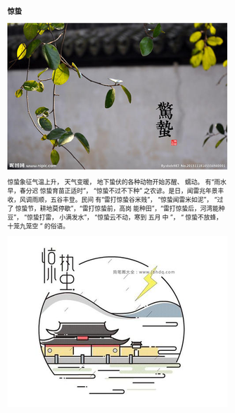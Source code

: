 ### 惊蛰

![](images/惊蛰.jpg)

惊蛰象征气温上升， 天气变暖， 地下蛰伏的各种动物开始苏醒、 蠕动。 有“雨水早，春分迟 惊蛰育苗正适时”， “惊蛰不过不下种” 之农谚。是日，闻雷兆年景丰收，风调雨顺，五谷丰登。民间 有“雷打惊蛰谷米贱”， “惊蛰闻雷米如泥”， “过了 惊蛰节，耕地莫停歇”，“雷打惊蛰前，高岗 能种田”，“雷打惊蛰后，河湾能种豆”， “惊蛰打雷， 小满发水”， “惊蛰云不动，寒到 五月 中 ”， “ 惊蛰不放蜂， 十笼九笼空 ” 的俗语。

![](images/惊蛰2.jpg)